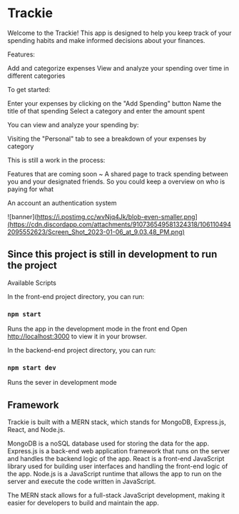 # Trackie

Welcome to the Trackie! This app is designed to help you keep track of your spending habits and make informed decisions about your finances.

Features:

  Add and categorize expenses
  View and analyze your spending over time in different categories
  
To get started:

  Enter your expenses by clicking on the "Add Spending" button
  Name the title of that spending
  Select a category and enter the amount spent
  
You can view and analyze your spending by:

  Visiting the "Personal" tab to see a breakdown of your expenses by category
  
  
This is still a work in the process:

Features that are coming soon ~ 
A shared page to track spending between you and your designated friends. So you could keep a overview on who is paying for what

An account an authentication system

![banner](https://i.postimg.cc/wvNjq4Jk/blob-even-smaller.png](https://cdn.discordapp.com/attachments/910736549581324318/1061104942095552623/Screen_Shot_2023-01-06_at_9.03.48_PM.png)


## Since this project is still in development to run the project

Available Scripts

In the front-end project directory, you can run:

### `npm start`

Runs the app in the development mode in the front end
Open [http://localhost:3000](http://localhost:3000) to view it in your browser.

In the backend-end project directory, you can run:

### `npm start dev`

Runs the sever in development mode

## Framework

Trackie is built with a MERN stack, which stands for MongoDB, Express.js, React, and Node.js.

MongoDB is a noSQL database used for storing the data for the app.
Express.js is a back-end web application framework that runs on the server and handles the backend logic of the app.
React is a front-end JavaScript library used for building user interfaces and handling the front-end logic of the app.
Node.js is a JavaScript runtime that allows the app to run on the server and execute the code written in JavaScript.

The MERN stack allows for a full-stack JavaScript development, making it easier for developers to build and maintain the app.



